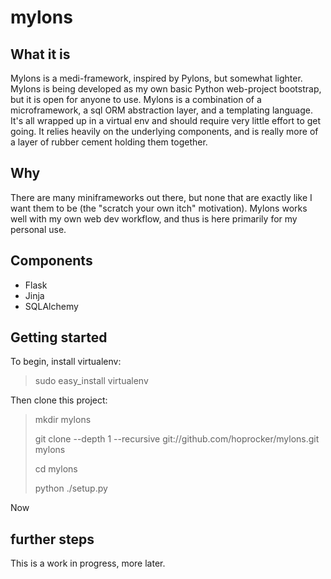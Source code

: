 # mylons

## What it is
Mylons is a medi-framework, inspired by Pylons, but somewhat lighter. Mylons is being developed as my own basic Python web-project bootstrap, but it is open for anyone to use. Mylons is a combination of a microframework, a sql ORM abstraction layer, and a templating language. It's all wrapped up in a virtual env and should require very little effort to get going. It relies heavily on the underlying components, and is really more of a layer of rubber cement holding them together.

## Why
There are many miniframeworks out there, but none that are exactly like I want them to be (the "scratch your own itch" motivation). Mylons works well with my own web dev workflow, and thus is here primarily for my personal use.

## Components
* Flask
* Jinja
* SQLAlchemy

## Getting started
To begin, install virtualenv:

> sudo easy_install virtualenv

Then clone this project:

> mkdir mylons
>
> git clone --depth 1 --recursive git://github.com/hoprocker/mylons.git mylons
>
> cd mylons
>
> python ./setup.py

Now

## further steps
This is a work in progress, more later.
